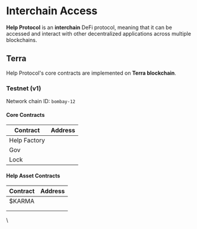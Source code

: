 # Interchain Access

**Help Protocol** is an **interchain** DeFi protocol, meaning that it can be accessed and interact with other decentralized applications across multiple blockchains.

## Terra

Help Protocol's core contracts are implemented on **Terra blockchain**.

### Testnet (v1)

Network chain ID: `bombay-12`

#### Core Contracts <a href="core-contracts" id="core-contracts"></a>

| Contract     | Address |
| ------------ | ------- |
| Help Factory |         |
| Gov          |         |
| Lock         |         |

#### Help Asset Contracts

| Contract | Address |
| -------- | ------- |
| $KARMA   |         |
|          |         |
|          |         |

\
